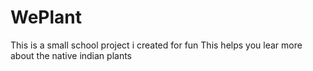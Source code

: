 # WePlant
This is a small school project i created for fun
This helps you lear more about the native indian plants
